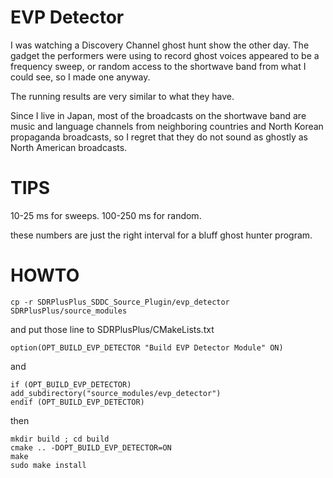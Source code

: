 # EVP Detector 

I was watching a Discovery Channel ghost hunt show the other day.
The gadget the performers were using to record ghost voices appeared to be a frequency sweep, or random access to the shortwave band from what I could see, so I made one anyway.

The running results are very similar to what they have.

Since I live in Japan, most of the broadcasts on the shortwave band are music and language channels from neighboring countries and North Korean propaganda broadcasts, so I regret that they do not sound as ghostly as North American broadcasts.

# TIPS

10-25 ms for sweeps.
100-250 ms for random.

these numbers are just the right interval for a bluff ghost hunter program.

# HOWTO

```
cp -r SDRPlusPlus_SDDC_Source_Plugin/evp_detector SDRPlusPlus/source_modules

```

and put those line to SDRPlusPlus/CMakeLists.txt

```
option(OPT_BUILD_EVP_DETECTOR "Build EVP Detector Module" ON)
```
and

```
if (OPT_BUILD_EVP_DETECTOR)
add_subdirectory("source_modules/evp_detector")
endif (OPT_BUILD_EVP_DETECTOR)
```

then

```
mkdir build ; cd build
cmake .. -DOPT_BUILD_EVP_DETECTOR=ON
make 
sudo make install
```
